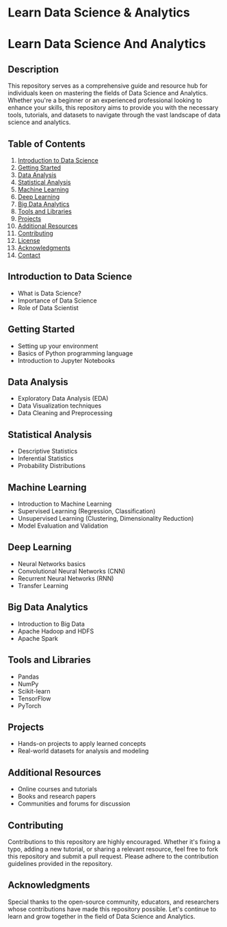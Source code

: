 # Learn Data Science & Analytics
# Learn Data Science And Analytics

## Description
This repository serves as a comprehensive guide and resource hub for individuals keen on mastering the fields of Data Science and Analytics. Whether you're a beginner or an experienced professional looking to enhance your skills, this repository aims to provide you with the necessary tools, tutorials, and datasets to navigate through the vast landscape of data science and analytics.

## Table of Contents
1. [Introduction to Data Science](#introduction-to-data-science)
2. [Getting Started](#getting-started)
3. [Data Analysis](#data-analysis)
4. [Statistical Analysis](#statistical-analysis)
5. [Machine Learning](#machine-learning)
6. [Deep Learning](#deep-learning)
7. [Big Data Analytics](#big-data-analytics)
8. [Tools and Libraries](#tools-and-libraries)
9. [Projects](#projects)
10. [Additional Resources](#additional-resources)
11. [Contributing](#contributing)
12. [License](#license)
13. [Acknowledgments](#acknowledgments)
14. [Contact](#contact)

## Introduction to Data Science
- What is Data Science?
- Importance of Data Science
- Role of Data Scientist

## Getting Started
- Setting up your environment
- Basics of Python programming language
- Introduction to Jupyter Notebooks

## Data Analysis
- Exploratory Data Analysis (EDA)
- Data Visualization techniques
- Data Cleaning and Preprocessing

## Statistical Analysis
- Descriptive Statistics
- Inferential Statistics
- Probability Distributions

## Machine Learning
- Introduction to Machine Learning
- Supervised Learning (Regression, Classification)
- Unsupervised Learning (Clustering, Dimensionality Reduction)
- Model Evaluation and Validation

## Deep Learning
- Neural Networks basics
- Convolutional Neural Networks (CNN)
- Recurrent Neural Networks (RNN)
- Transfer Learning

## Big Data Analytics
- Introduction to Big Data
- Apache Hadoop and HDFS
- Apache Spark

## Tools and Libraries
- Pandas
- NumPy
- Scikit-learn
- TensorFlow
- PyTorch

## Projects
- Hands-on projects to apply learned concepts
- Real-world datasets for analysis and modeling

## Additional Resources
- Online courses and tutorials
- Books and research papers
- Communities and forums for discussion

## Contributing
Contributions to this repository are highly encouraged. Whether it's fixing a typo, adding a new tutorial, or sharing a relevant resource, feel free to fork this repository and submit a pull request. Please adhere to the contribution guidelines provided in the repository.

## Acknowledgments
Special thanks to the open-source community, educators, and researchers whose contributions have made this repository possible. Let's continue to learn and grow together in the field of Data Science and Analytics.
